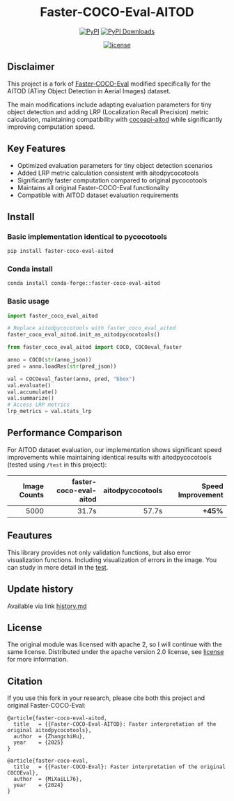 <div align="center">
    <h1>Faster-COCO-Eval-AITOD</h1>
</div>

<div align="center">

[![PyPI](https://img.shields.io/pypi/v/faster-coco-eval-aitod)](https://pypi.org/project/faster-coco-eval-aitod)
[![PyPI Downloads](https://img.shields.io/pypi/dm/faster-coco-eval-aitod.svg?label=PyPI%20downloads)](https://pypi.org/project/faster-coco-eval-aitod/)

<!-- [![Conda Version](https://img.shields.io/conda/vn/conda-forge/faster-coco-eval.svg)](https://anaconda.org/conda-forge/faster-coco-eval)
[![Conda Platforms](https://img.shields.io/conda/pn/conda-forge/faster-coco-eval.svg)](https://anaconda.org/conda-forge/faster-coco-eval) -->

[![license](https://img.shields.io/github/license/RicePasteM/faster_coco_eval_aitod.svg)](https://github.com/MiXaiLL76/faster_coco_eval_aitod/blob/main/LICENSE)

</div>


## Disclaimer

This project is a fork of [Faster-COCO-Eval](https://github.com/MiXaiLL76/faster_coco_eval) modified specifically for the AITOD (ATiny Object Detection in Aerial Images) dataset.

The main modifications include adapting evaluation parameters for tiny object detection and adding LRP (Localization Recall Precision) metric calculation, maintaining compatibility with [cocoapi-aitod](https://github.com/jwwangchn/cocoapi-aitod) while significantly improving computation speed.

## Key Features

- Optimized evaluation parameters for tiny object detection scenarios
- Added LRP metric calculation consistent with aitodpycocotools
- Significantly faster computation compared to original pycocotools
- Maintains all original Faster-COCO-Eval functionality
- Compatible with AITOD dataset evaluation requirements

## Install

### Basic implementation identical to pycocotools

```bash
pip install faster-coco-eval-aitod
```

### Conda install

```bash
conda install conda-forge::faster-coco-eval-aitod
```

### Basic usage

```py
import faster_coco_eval_aitod

# Replace aitodpycocotools with faster_coco_eval_aitod
faster_coco_eval_aitod.init_as_aitodpycocotools()

from faster_coco_eval_aitod import COCO, COCOeval_faster

anno = COCO(str(anno_json))
pred = anno.loadRes(str(pred_json))

val = COCOeval_faster(anno, pred, "bbox")
val.evaluate()
val.accumulate()
val.summarize()
# Access LRP metrics
lrp_metrics = val.stats_lrp
```

## Performance Comparison

For AITOD dataset evaluation, our implementation shows significant speed improvements while maintaining identical results with aitodpycocotools (tested using `/test` in this project):

| Image Counts | faster-coco-eval-aitod | aitodpycocotools | Speed Improvement |
| ---: | ---: | ---: | ---: |
| 5000 | 31.7s | 57.7s | **+45%** |


## Feautures

This library provides not only validation functions, but also error visualization functions. Including visualization of errors in the image.
You can study in more detail in the [test](https://github.com/RicePasteM/faster_coco_eval_aitod/blob/main/test).


## Update history

Available via link [history.md](https://github.com/RicePasteM/faster_coco_eval_aitod/blob/main/history.md)

<!-- ## Star History

[![Star History Chart](https://api.star-history.com/svg?repos=MiXaiLL76/faster_coco_eval_aitod&type=Date)](https://star-history.com/#MiXaiLL76/faster_coco_eval_aitod&Date) -->

## License

The original module was licensed with apache 2, so I will continue with the same license.
Distributed under the apache version 2.0 license, see [license](LICENSE) for more information.

## Citation

If you use this fork in your research, please cite both this project and original Faster-COCO-Eval:

```
@article{faster-coco-eval-aitod,
  title   = {{Faster-COCO-Eval-AITOD}: Faster interpretation of the original aitodpycocotools},
  author  = {ZhangchiHu},
  year    = {2025}
}

@article{faster-coco-eval,
  title   = {{Faster-COCO-Eval}: Faster interpretation of the original COCOEval},
  author  = {MiXaiLL76},
  year    = {2024}
}
```